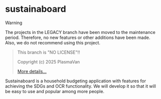 
# sustainaboard

> [!WARNING]
> The projects in the LEGACY branch have been moved to the maintenance period. Therefore, no new features or other additions have been made. Also, we do not recommend using this project.


> This branch is "NO LICENSE"!!
>
> Copyright (c) 2025 PlasmaVan
>
> [More details...](https://choosealicense.com/no-permission/)


Sustainaboard is a household budgeting application with features for achieving the SDGs and OCR functionality. 
We will develop it so that it will be easy to use and popular among more people.
